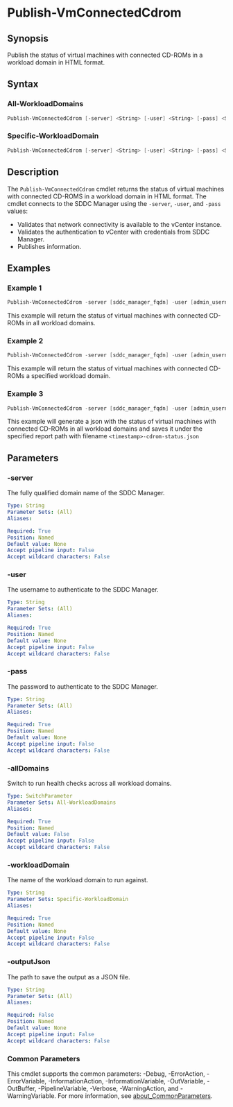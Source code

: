 # Publish-VmConnectedCdrom

## Synopsis

Publish the status of virtual machines with connected CD-ROMs in a workload domain in HTML format.

## Syntax

### All-WorkloadDomains

```powershell
Publish-VmConnectedCdrom [-server] <String> [-user] <String> [-pass] <String> [-allDomains] [-outputJson <String>]  [<CommonParameters>]
```

### Specific-WorkloadDomain

```powershell
Publish-VmConnectedCdrom [-server] <String> [-user] <String> [-pass] <String> [-workloadDomain] <String> [-outputJson <String>]  [<CommonParameters>]
```

## Description

The `Publish-VmConnectedCdrom` cmdlet returns the status of virtual machines with connected CD-ROMS in a workload domain in HTML format.
The cmdlet connects to the SDDC Manager using the `-server`, `-user`, and `-pass` values:

- Validates that network connectivity is available to the vCenter instance.
- Validates the authentication to vCenter with credentials from SDDC Manager.
- Publishes information.

## Examples

### Example 1

```powershell
Publish-VmConnectedCdrom -server [sddc_manager_fqdn] -user [admin_username] -pass [admin_password] -allDomains
```

This example will return the status of virtual machines with connected CD-ROMs in all workload domains.

### Example 2

```powershell
Publish-VmConnectedCdrom -server [sddc_manager_fqdn] -user [admin_username] -pass [admin_password] -workloadDomain [workload_domain_name]
```

This example will return the status of virtual machines with connected CD-ROMs a specified workload domain.

### Example 3

```powershell
Publish-VmConnectedCdrom -server [sddc_manager_fqdn] -user [admin_username] -pass [admin_password] -allDomains -outputJson [report_path]
```

This example will generate a json with the status of virtual machines with connected CD-ROMs in all workload domains
and saves it under the specified report path with filename `<timestamp>-cdrom-status.json`

## Parameters

### -server

The fully qualified domain name of the SDDC Manager.

```yaml
Type: String
Parameter Sets: (All)
Aliases:

Required: True
Position: Named
Default value: None
Accept pipeline input: False
Accept wildcard characters: False
```

### -user

The username to authenticate to the SDDC Manager.

```yaml
Type: String
Parameter Sets: (All)
Aliases:

Required: True
Position: Named
Default value: None
Accept pipeline input: False
Accept wildcard characters: False
```

### -pass

The password to authenticate to the SDDC Manager.

```yaml
Type: String
Parameter Sets: (All)
Aliases:

Required: True
Position: Named
Default value: None
Accept pipeline input: False
Accept wildcard characters: False
```

### -allDomains

Switch to run health checks across all workload domains.

```yaml
Type: SwitchParameter
Parameter Sets: All-WorkloadDomains
Aliases:

Required: True
Position: Named
Default value: False
Accept pipeline input: False
Accept wildcard characters: False
```

### -workloadDomain

The name of the workload domain to run against.

```yaml
Type: String
Parameter Sets: Specific-WorkloadDomain
Aliases:

Required: True
Position: Named
Default value: None
Accept pipeline input: False
Accept wildcard characters: False
```

### -outputJson

The path to save the output as a JSON file.

```yaml
Type: String
Parameter Sets: (All)
Aliases:

Required: False
Position: Named
Default value: None
Accept pipeline input: False
Accept wildcard characters: False
```

### Common Parameters

This cmdlet supports the common parameters: -Debug, -ErrorAction, -ErrorVariable, -InformationAction, -InformationVariable, -OutVariable, -OutBuffer, -PipelineVariable, -Verbose, -WarningAction, and -WarningVariable. For more information, see [about_CommonParameters](http://go.microsoft.com/fwlink/?LinkID=113216).
